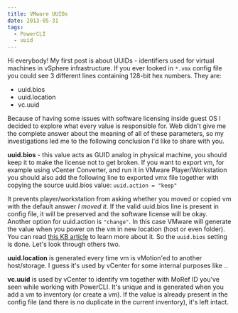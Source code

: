 ```yaml
---
title: VMware UUIDs
date: 2013-05-31
tags:
  - PowerCLI
  - uuid
---
```


Hi everybody! My first post is about UUIDs - identifiers used for virtual machines in vSphere infrastructure. If you ever looked in `*.vmx` config file you could see 3 different lines containing 128-bit hex numbers. They are:

* uuid.bios
* uuid.location
* vc.uuid

Because of having some issues with software licensing inside guest OS I decided to explore what every value is responsible for. Web didn't give me the complete answer about the meaning of all of these parameters, so my investigations led me to the following conclusion I'd like to share with you.

**uuid.bios** - this value acts as GUID analog in physical machine, you should keep it to make the license not to get broken. If you want to export vm, for example using vCenter Converter, and run it in VMware Player/Workstation you should also add the following line to exported vmx file together with copying the source uuid.bios value: `uuid.action = "keep"`
  
It prevents player/workstation from asking whether you moved or copied vm with the default answer *I moved it*. If the valid uuid.bios line is present in config file, it will be preserved and the software license will be okay. Another option for uuid.action is `"change"`. In this case VMware will generate the value when you power on the vm in new location (host or even folder). You can read [this KB article](http://kb.vmware.com/selfservice/microsites/search.do?language=en_US&cmd=displayKC&externalId=1541) to learn more about it. So the `uuid.bios` setting is done. Let's look through others two.

**uuid.location** is generated every time vm is vMotion'ed to another host/storage. I guess it's used by vCenter for some internal purposes like ..

**vc.uuid** is used by vCenter to identify vm together with MoRef ID you've seen while working with PowerCLI. It's unique and is generated when you add a vm to inventory (or create a vm). If the value is already present in the config file (and there is no duplicate in the current inventory), it's left intact.
